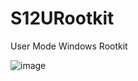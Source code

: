 # S12URootkit
User Mode Windows Rootkit

![image](https://github.com/S12cybersecurity/S12URootkit/assets/79543461/0ee2ea9d-b06e-4f4c-8969-a09ac4802297)
